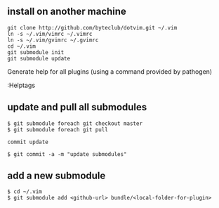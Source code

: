 install on another machine
--------------------------

	git clone http://github.com/byteclub/dotvim.git ~/.vim
	ln -s ~/.vim/vimrc ~/.vimrc
	ln -s ~/.vim/gvimrc ~/.gvimrc
	cd ~/.vim
	git submodule init
	git submodule update

Generate help for all plugins (using a command provided by pathogen)

  :Helptags


update and pull all submodules
------------------------------

	$ git submodule foreach git checkout master
	$ git submodule foreach git pull

	commit update

	$ git commit -a -m "update submodules" 


add a new submodule
-------------------

	$ cd ~/.vim
	$ git submodule add <github-url> bundle/<local-folder-for-plugin>
